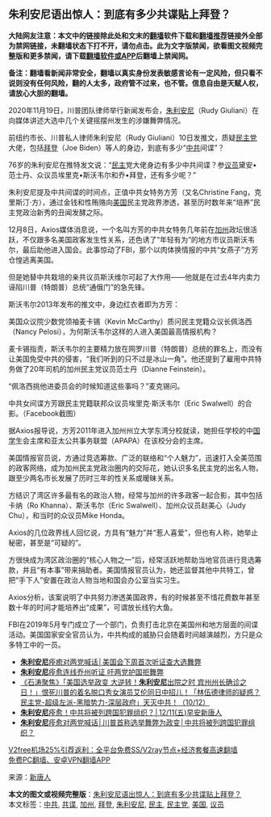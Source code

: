  <h2>朱利安尼语出惊人：到底有多少共谍贴上拜登？</h2> <p class="notice"><b>大陆网友注意：本文中的链接除此处和文末的<a href="https://github.com/bannedbook/fanqiang" >翻墙</a>软件下载和<a href="https://github.com/killgcd/justmysocks/blob/master/README.md">翻墙推荐</a>链接外全部为禁网链接，未翻墙状态下打不开，请勿点击。此为文字版禁闻，欲看图文视频完整版和更多禁闻，请下载<a href="https://github.com/bannedbook/fanqiang">翻墙软件或APP</a>后翻墙上禁闻网。</p><p>备注：翻墙看新闻非常安全，翻墙以真实身份发表敏感言论有一定风险，但只看不说则没有任何风险，翻的人太多，政府管不过来，也不管。信息自由是天赋人权，请放心大胆的翻墙。</b></p>  <div class="entry"> <p id="conimg">2020年11月19日，川普团队律师举行新闻发布会，<a href="https://www.bannedbook.org/bnews/tag/%e6%9c%b1%e5%88%a9%e5%ae%89%e5%b0%bc/" class="st_tag internal_tag" rel="tag" title="标签 朱利安尼 下的日志">朱利安尼</a>（Rudy Giuliani）在向媒体讲述大选中几个关键摇摆州发生的涉嫌舞弊情况。</p> <p>前纽约市长、川普私人律师朱利安尼（Rudy Giuliani）10日发推文，质疑<a href="https://www.bannedbook.org/bnews/tag/%e6%b0%91%e4%b8%bb%e5%85%9a/" class="st_tag internal_tag" rel="tag" title="标签 民主党 下的日志">民主党</a>大佬，包括<a href="https://www.bannedbook.org/bnews/tag/%e6%8b%9c%e7%99%bb/" class="st_tag internal_tag" rel="tag" title="标签 拜登 下的日志">拜登</a>（Joe Biden）等人的身边，到底有多少“<a href="https://www.bannedbook.org/bnews/tag/%e4%b8%ad%e5%85%b1/" class="st_tag internal_tag" rel="tag" title="标签 中共 下的日志">中共</a>间谍”？</p> <p>76岁的朱利安尼在推特发文说：“<a href="https://www.bannedbook.org/bnews/tag/%e6%b0%91%e4%b8%bb/" class="st_tag internal_tag" rel="tag" title="标签 民主 下的日志">民主</a>党大佬身边有多少中共间谍？参<a href="https://www.bannedbook.org/bnews/tag/%e8%ae%ae%e5%91%98/" class="st_tag internal_tag" rel="tag" title="标签 议员 下的日志">议员</a>黛安•范士丹、众议员埃里克•斯沃韦尔和乔•拜登，还有多少呢？”</p> <p></p> <p>朱利安尼提及中共间谍的时间点，正值中共女特务方芳（又名Christine Fang，克里斯汀‧方），通过金钱和性贿赂向<a href="https://www.bannedbook.org/bnews/tag/%e7%be%8e%e5%9b%bd/" class="st_tag internal_tag" rel="tag" title="标签 美国 下的日志">美国</a>民主党政界渗透，甚至历时数年来“培养”民主党政治新秀的丑闻发酵之际。</p>  <p>12月8日，Axios媒体消息说，一个名叫方芳的中共女特务几年前在<a href="https://www.bannedbook.org/bnews/tag/%e5%8a%a0%e5%b7%9e/" class="st_tag internal_tag" rel="tag" title="标签 加州 下的日志">加州</a>政坛很活跃，不仅跟多名美国政客发生性关系，还色诱了“年轻有为”的地方市议员斯沃韦尔，最后助他进入国会。此事惊动了FBI，那个以肉体换情报的中共“女燕子”方芳仓惶逃离美国。</p> <p>但是她替中共栽培的亲共议员斯沃维尔可起了大作用——他就是在过去4年内卖力诬陷川普（特朗普）总统“通俄门”的急先锋。</p> <p>斯沃韦尔2013年发布的推文中，身边红衣者即为方芳：</p> <p>美国众议院少数党领袖麦卡锡（Kevin McCarthy）质问民主党籍众议长佩洛西（Nancy Pelosi），为何斯沃韦尔这样的人进入美国最高情报机构？</p> <p>麦卡锡指责，斯沃韦尔的主要精力放在网罗川普（特朗普）总统的罪名上，而没有让美国免受中共的侵害，“我们听到的只不过是冰山一角”。他还提到了雇用中共特务做了20年司机的加州民主党议员范士丹（Dianne Feinstein）。</p>  <p>“佩洛西挑他进委员会的时候知道这些事吗？”麦克锡问。</p> <p>中共女间谍方芳跟民主党籍联邦众议员埃里克‧斯沃韦尔（Eric Swalwell）的合影。（Facebook截图）</p> <p>据Axios报导说，方芳2011年进入加州州立大学东湾分校就读，她担任学校的中<span class='wp_keywordlink'><a href="https://www.bannedbook.org/forum24/" title="国学传统文化禁书" target="_blank">国学</a></span>生会主席和亚太公共事务联盟（APAPA）在该校分会的主席。</p> <p>美国情报官员说，方通过竞选筹款、广泛的联络和“个人魅力”，迅速打入全美范围的政客网络，成为加州民主党政治圈内的交际花，她认识多名民主党的出名人物，跟至少两名市长发展了历时三年的性关系或暧昧关系。</p> <p>方结识了湾区许多最有名的政治人物，经常与加州的许多政客一起合影，其中包括卡纳（Ro Khanna）、斯沃韦尔（Eric Swalwell）、加州众议员赵美心（Judy Chu），和当时的众议员Mike Honda。</p>  <p>Axios的几位政界线人回忆说，方具有“魅力”并“惹人喜爱”，但也有人称，她举止秘密，甚至是“可疑的”。</p> <p>方很快成为湾区政治圈的“核心人物之一”后，经常活跃地帮助当地官员进行竞选筹款，并且“有本事”带来捐助者。美国情报官员认为，她还监督其他中共特工，曾把“手下人”安置在政治人物当地和国会办公室当实习生。</p> <p>Axios分析，该案说明了中共努力渗透美国政界，有的时候甚至不惜花费数年甚至数十年的时间才能培养出“成果”，可谓放长线钓大鱼。</p> <p>FBI在2019年5月专门成立了一个部门，负责打击北京在美国州和地方层面的间谍活动。美国国家安全官员认为，中共构成的威胁只会随着时间越演越烈，方只是众多特工中的一员。</p> <ul class='op-related-articles' title='相关阅读'> <li><a href='https://www.bannedbook.org/bnews/taiwannews/20201211/1445801.html' target='_blank'><b>朱利安尼</b>痊癒对两党喊话│美国会下周首次听证查大选舞弊</a></li> <li><a href='https://www.bannedbook.org/bnews/bannedvideo/20201211/1445758.html' target='_blank'><b>朱利安尼</b>痊愈连线乔州听证 吁两党护国拒舞弊</a></li> <li><a href='https://www.bannedbook.org/bnews/bannedvideo/20201211/1445750.html' target='_blank'>《石涛聚焦》「美国选举政变 大逆转！<b>朱利安尼</b>出院之时 宾州州长确诊之日！」恨死川普的着名脱口秀女演员艾伦同日中招儿！「林伍德律师的疑惑？民主党-超级左派-黑暗势力-深层政府」天灭中共！（10/12）</a></li> <li><a href='https://www.bannedbook.org/bnews/taiwannews/20201211/1445609.html' target='_blank'><b>朱利安尼</b>痊愈！中共将被列跨国犯罪组织？│12/11(五)早安新唐人</a></li> <li><a href='https://www.bannedbook.org/bnews/bannedvideo/20201211/1445608.html' target='_blank'><b>朱利安尼</b>痊愈对两党喊话│川普首称选举舞弊为政变│中共将被列跨国犯罪组织？</a></li> </ul> <p class="texttj"> <a href="https://www.bannedbook.org/forum23/topic22702.html" target="_blank">V2free机场25%引荐返利：全平台免费SS/V2ray节点+经济套餐高速翻墙</a><br/> <a href="https://github.com/bannedbook/fanqiang/wiki/%E7%A6%81%E9%97%BB%E7%BD%91%E5%AE%89%E5%8D%93%E7%BF%BB%E5%A2%99%E6%96%B0%E9%97%BBAPP" target="_blank">免费PC翻墙、安卓VPN翻墙APP</a></p><p> 来源：<span class='wp_keywordlink_affiliate'><a href="https://www.ntdtv.com/" title="新唐人">新唐人</a></span> </p> <a name='sharetosocial'></a>       <div><b>本文的图文或视频完整版</b>：<a href='https://www.bannedbook.org/bnews/cbnews/20201211/1445873.html'>朱利安尼语出惊人：到底有多少共谍贴上拜登？</a></div>  </div><!--END ENTRY--> <div class="postfooter"> <div>本文标签：<a href="https://www.bannedbook.org/bnews/tag/%e4%b8%ad%e5%85%b1/" rel="tag">中共</a>, <a href="https://www.bannedbook.org/bnews/tag/%e5%85%b1%e8%b0%8d/" rel="tag">共谍</a>, <a href="https://www.bannedbook.org/bnews/tag/%e5%8a%a0%e5%b7%9e/" rel="tag">加州</a>, <a href="https://www.bannedbook.org/bnews/tag/%e6%8b%9c%e7%99%bb/" rel="tag">拜登</a>, <a href="https://www.bannedbook.org/bnews/tag/%e6%9c%b1%e5%88%a9%e5%ae%89%e5%b0%bc/" rel="tag">朱利安尼</a>, <a href="https://www.bannedbook.org/bnews/tag/%e6%b0%91%e4%b8%bb/" rel="tag">民主</a>, <a href="https://www.bannedbook.org/bnews/tag/%e6%b0%91%e4%b8%bb%e5%85%9a/" rel="tag">民主党</a>, <a href="https://www.bannedbook.org/bnews/tag/%e7%be%8e%e5%9b%bd/" rel="tag">美国</a>, <a href="https://www.bannedbook.org/bnews/tag/%e8%ae%ae%e5%91%98/" rel="tag">议员</a></div>  </div><!--END POSTFOOTER--> 